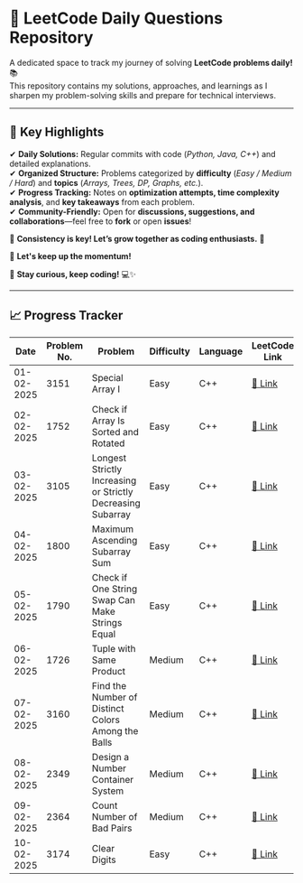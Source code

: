 # 🚀 LeetCode Daily Questions Repository  

A dedicated space to track my journey of solving **LeetCode problems daily!** 📚  
This repository contains my solutions, approaches, and learnings as I sharpen my problem-solving skills and prepare for technical interviews.  

---

## 🌟 Key Highlights  

✔ **Daily Solutions:** Regular commits with code (_Python, Java, C++_) and detailed explanations.  
✔ **Organized Structure:** Problems categorized by **difficulty** (_Easy / Medium / Hard_) and **topics** (_Arrays, Trees, DP, Graphs, etc._).  
✔ **Progress Tracking:** Notes on **optimization attempts, time complexity analysis**, and **key takeaways** from each problem.  
✔ **Community-Friendly:** Open for **discussions, suggestions, and collaborations**—feel free to **fork** or open **issues**!  

🔹 **Consistency is key! Let’s grow together as coding enthusiasts.** 🌱  

🚀 **Let's keep up the momentum!**  

📌 **Stay curious, keep coding!** 💻✨  

---

## 📈 Progress Tracker  

| Date       | Problem No. | Problem                                                          | Difficulty | Language | LeetCode Link | Solution Link |
|------------|-------------|------------------------------------------------------------------|------------|----------|---------------|---------------|
| 01-02-2025 | 3151        | Special Array I                                                  | Easy       | C++      | [🔗 Link](https://leetcode.com/problems/special-array-i/description/) | [📜 Code](Easy/special_array_1.cpp) |
| 02-02-2025 | 1752        | Check if Array Is Sorted and Rotated                             | Easy       | C++      | [🔗 Link](https://leetcode.com/problems/check-if-array-is-sorted-and-rotated/) | [📜 Code](Easy/check_if_array_is_sorted_and_rotated.cpp) |
| 03-02-2025 | 3105        | Longest Strictly Increasing or Strictly Decreasing Subarray      | Easy       | C++      | [🔗 Link](https://leetcode.com/problems/longest-strictly-increasing-or-strictly-decreasing-subarray/) | [📜 Code](Easy/longest_strictly_increasing_or_strictly_decreasing_subarray.cpp) |
| 04-02-2025 | 1800        | Maximum Ascending Subarray Sum                                   | Easy       | C++      | [🔗 Link](https://leetcode.com/problems/maximum-ascending-subarray-sum/) | [📜 Code](Easy/maximum_ascending_subarray_sum.cpp) |
| 05-02-2025 | 1790        | Check if One String Swap Can Make Strings Equal                  | Easy       | C++      | [🔗 Link](https://leetcode.com/problems/check-if-one-string-swap-can-make-strings-equal/) | [📜 Code](Easy/check_if_one_string_swap_can_make_strings_equal.cpp) |
| 06-02-2025 | 1726        | Tuple with Same Product                                          | Medium       | C++      | [🔗 Link](https://leetcode.com/problems/tuple-with-same-product/) | [📜 Code](Medium/tuple_with_same_product.cpp) |
| 07-02-2025 | 3160        | Find the Number of Distinct Colors Among the Balls               | Medium       | C++      | [🔗 Link](https://leetcode.com/problems/find-the-number-of-distinct-colors-among-the-balls/description/) | [📜 Code](Medium/distinct_colors_among_balls.cpp) |
| 08-02-2025 | 2349        | Design a Number Container System                                 | Medium       | C++      | [🔗 Link](https://leetcode.com/problems/design-a-number-container-system/description/) | [📜 Code](Medium/number_container_system.cpp) |
| 09-02-2025 | 2364        | Count Number of Bad Pairs                                        | Medium       | C++      | [🔗 Link](https://leetcode.com/problems/count-number-of-bad-pairs/) | [📜 Code](Medium/count_bad_pairs.cpp) |
| 10-02-2025 | 3174        | Clear Digits                                                     | Easy       | C++      | [🔗 Link](https://leetcode.com/problems/clear-digits/description/) | [📜 Code](Easy/clear_digits.cpp) |
